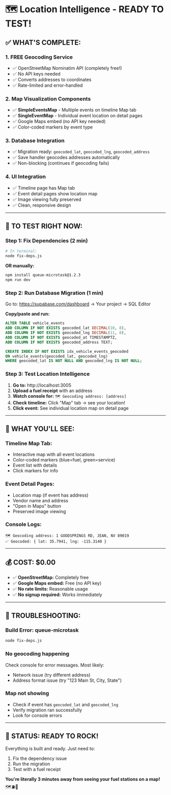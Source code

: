 # 🗺️ Location Intelligence - READY TO TEST!

## ✅ **WHAT'S COMPLETE:**

### **1. FREE Geocoding Service**
- ✅ OpenStreetMap Nominatim API (completely free!)
- ✅ No API keys needed
- ✅ Converts addresses to coordinates
- ✅ Rate-limited and error-handled

### **2. Map Visualization Components**
- ✅ **SimpleEventsMap** - Multiple events on timeline Map tab
- ✅ **SingleEventMap** - Individual event location on detail pages
- ✅ Google Maps embed (no API key needed)
- ✅ Color-coded markers by event type

### **3. Database Integration**
- ✅ Migration ready: `geocoded_lat`, `geocoded_lng`, `geocoded_address`
- ✅ Save handler geocodes addresses automatically
- ✅ Non-blocking (continues if geocoding fails)

### **4. UI Integration**
- ✅ Timeline page has Map tab
- ✅ Event detail pages show location map
- ✅ Image viewing fully preserved
- ✅ Clean, responsive design

---

## 🚀 **TO TEST RIGHT NOW:**

### **Step 1: Fix Dependencies (2 min)**
```bash
# In terminal:
node fix-deps.js
```

**OR manually:**
```bash
npm install queue-microtask@1.2.3
npm run dev
```

### **Step 2: Run Database Migration (1 min)**
Go to: https://supabase.com/dashboard → Your project → SQL Editor

**Copy/paste and run:**
```sql
ALTER TABLE vehicle_events 
ADD COLUMN IF NOT EXISTS geocoded_lat DECIMAL(10, 8),
ADD COLUMN IF NOT EXISTS geocoded_lng DECIMAL(11, 8),
ADD COLUMN IF NOT EXISTS geocoded_at TIMESTAMPTZ,
ADD COLUMN IF NOT EXISTS geocoded_address TEXT;

CREATE INDEX IF NOT EXISTS idx_vehicle_events_geocoded 
ON vehicle_events(geocoded_lat, geocoded_lng) 
WHERE geocoded_lat IS NOT NULL AND geocoded_lng IS NOT NULL;
```

### **Step 3: Test Location Intelligence**

1. **Go to:** http://localhost:3005
2. **Upload a fuel receipt** with an address
3. **Watch console for:** `🗺️ Geocoding address: [address]`
4. **Check timeline:** Click "Map" tab → see your location!
5. **Click event:** See individual location map on detail page

---

## 🎯 **WHAT YOU'LL SEE:**

### **Timeline Map Tab:**
- Interactive map with all event locations
- Color-coded markers (blue=fuel, green=service)
- Event list with details
- Click markers for info

### **Event Detail Pages:**
- Location map (if event has address)
- Vendor name and address
- "Open in Maps" button
- Preserved image viewing

### **Console Logs:**
```
🗺️ Geocoding address: 1 GOODSPRINGS RD, JEAN, NV 89019
✅ Geocoded: { lat: 35.7941, lng: -115.3140 }
```

---

## 💰 **COST: $0.00**

- ✅ **OpenStreetMap:** Completely free
- ✅ **Google Maps embed:** Free (no API key)
- ✅ **No rate limits:** Reasonable usage
- ✅ **No signup required:** Works immediately

---

## 🔧 **TROUBLESHOOTING:**

### **Build Error: queue-microtask**
```bash
node fix-deps.js
```

### **No geocoding happening**
Check console for error messages. Most likely:
- Network issue (try different address)
- Address format issue (try "123 Main St, City, State")

### **Map not showing**
- Check if event has `geocoded_lat` and `geocoded_lng`
- Verify migration ran successfully
- Look for console errors

---

## 🎉 **STATUS: READY TO ROCK!**

Everything is built and ready. Just need to:
1. Fix the dependency issue
2. Run the migration  
3. Test with a fuel receipt

**You're literally 3 minutes away from seeing your fuel stations on a map!** 🗺️⛽🚗
